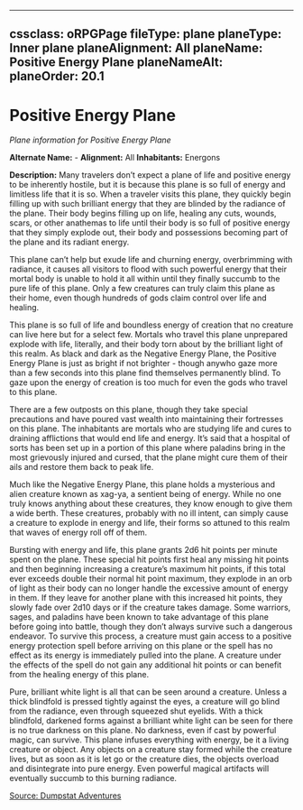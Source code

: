 
---
cssclass: oRPGPage
fileType: plane
planeType: Inner plane
planeAlignment: All
planeName: Positive Energy Plane
planeNameAlt:
planeOrder: 20.1
---
# Positive Energy Plane
*Plane information for Positive Energy Plane*

**Alternate Name:**  -
**Alignment:**  All
**Inhabitants:**  Energons

**Description:** Many travelers don’t expect a plane of life and positive energy to be inherently hostile, but it is because this plane is so full of energy and limitless life that it is so. When a traveler visits this plane, they quickly begin filling up with such brilliant energy that they are blinded by the radiance of the plane. Their body begins filling up on life, healing any cuts, wounds, scars, or other anathemas to life until their body is so full of positive energy that they simply explode out, their body and possessions becoming part of the plane and its radiant energy.

This plane can’t help but exude life and churning energy, overbrimming with radiance, it causes all visitors to flood with such powerful energy that their mortal body is unable to hold it all within until they finally succumb to the pure life of this plane. Only a few creatures can truly claim this plane as their home, even though hundreds of gods claim control over life and healing.

This plane is so full of life and boundless energy of creation that no creature can live here but for a select few. Mortals who travel this plane unprepared explode with life, literally, and their body torn about by the brilliant light of this realm. As black and dark as the Negative Energy Plane, the Positive Energy Plane is just as bright if not brighter - though anywho gaze more than a few seconds into this plane find themselves permanently blind. To gaze upon the energy of creation is too much for even the gods who travel to this plane. 

There are a few outposts on this plane, though they take special precautions and have poured vast wealth into maintaining their fortresses on this plane. The inhabitants are mortals who are studying life and cures to draining afflictions that would end life and energy. It’s said that a hospital of sorts has been set up in a portion of this plane where paladins bring in the most grievously injured and cursed, that the plane might cure them of their ails and restore them back to peak life.

Much like the Negative Energy Plane, this plane holds a mysterious and alien creature known as xag-ya, a sentient being of energy. While no one truly knows anything about these creatures, they know enough to give them a wide berth. These creatures, probably with no ill intent, can simply cause a creature to explode in energy and life, their forms so attuned to this realm that waves of energy roll off of them.

Bursting with energy and life, this plane grants 2d6 hit points per minute spent on the plane. These special hit points first heal any missing hit points and then beginning increasing a creature’s maximum hit points, if this total ever exceeds double their normal hit point maximum, they explode in an orb of light as their body can no longer handle the excessive amount of energy in them. If they leave for another plane with this increased hit points, they slowly fade over 2d10 days or if the creature takes damage. Some warriors, sages, and paladins have been known to take advantage of this plane before going into battle, though they don’t always survive such a dangerous endeavor. To survive this process, a creature must gain access to a positive energy protection spell before arriving on this plane or the spell has no effect as its energy is immediately pulled into the plane. A creature under the effects of the spell do not gain any additional hit points or can benefit from the healing energy of this plane.

Pure, brilliant white light is all that can be seen around a creature. Unless a thick blindfold is pressed tightly against the eyes, a creature will go blind from the radiance, even through squeezed shut eyelids. With a thick blindfold, darkened forms against a brilliant white light can be seen for there is no true darkness on this plane. No darkness, even if cast by powerful magic, can survive. This plane infuses everything with energy, be it a living creature or object. Any objects on a creature stay formed while the creature lives, but as soon as it is let go or the creature dies, the objects overload and disintegrate into pure energy. Even powerful magical artifacts will eventually succumb to this burning radiance.

[Source: Dumpstat Adventures](https://dumpstatadventures.com/the-gm-is-always-right/the-planes-energy-planes)
